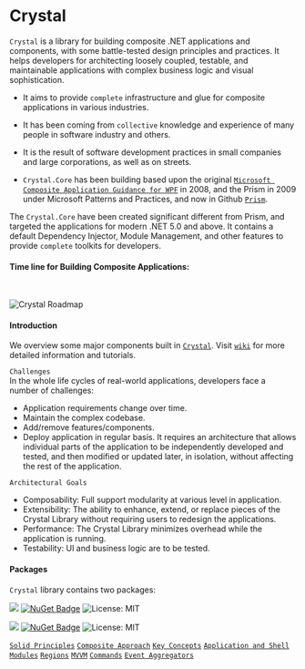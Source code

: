 # Crystal

```Crystal``` is a library for building composite .NET applications and components, with some battle-tested design principles and practices. It helps developers for architecting loosely coupled, testable, and maintainable applications with complex business logic and visual sophistication.

* It aims to provide ```complete``` infrastructure and glue for composite applications in various industries.

* It has been coming from ```collective``` knowledge and experience of many people in software industry and others.

* It is the result of software development practices in small companies and large corporations, as well as on streets.

* ```Crystal.Core``` has been building based upon the original <a href="https://www.microsoft.com/en-us/download/details.aspx?id=22379">```Microsoft Composite Application Guidance for WPF```</a> in 2008, and the Prism in 2009 under Microsoft Patterns and Practices, and now in Github <a href="https://github.com/prism">```Prism```</a>.

The ```Crystal.Core``` have been created significant different from Prism, and targeted the applications for modern .NET 5.0 and above. It contains a default Dependency Injector, Module Management, and other features to provide ```complete``` toolkits for developers.
<br/>

#### Time line for Building Composite Applications: ####
<br/>

![Crystal Roadmap](https://github.com/jinhuca/Crystal/blob/master/Documentation/Crystal%20TimeLine.svg)
<br/>

#### Introduction ####
We overview some major components built in <a href="https://github.com/jinhuca/Crystal">```Crystal```</a>. Visit <a href="https://github.com/jinhuca/Crystal/wiki">```wiki```</a> for more detailed information and tutorials.

```Challenges```<br/>
In the whole life cycles of real-world applications, developers face a number of challenges:
* Application requirements change over time.
* Maintain the complex codebase.
* Add/remove features/components.
* Deploy application in regular basis.
It requires an architecture that allows individual parts of the application to be independently developed and tested, and then modified or updated later, in isolation, without affecting the rest of the application.

```Architectural Goals```<br/>
* Composability: Full support modularity at various level in application.
* Extensibility: The ability to enhance, extend, or replace pieces of the Crystal Library without requiring users to redesign the applications.
* Performance: The Crystal Library minimizes overhead while the application is running.
* Testability: UI and business logic are to be tested.

#### Packages ####
```Crystal``` library contains two packages:

<a href="https://www.nuget.org/packages/Crystal.Core/">![](https://img.shields.io/badge/Crystal-Core-blue)</a> [![NuGet Badge](https://buildstats.info/nuget/Crystal.Core)](https://www.nuget.org/packages/Crystal.Core/) ![License: MIT](https://img.shields.io/badge/license-MIT-blue) 

<a href="https://www.nuget.org/packages/Crystal.Desktop/">![](https://img.shields.io/badge/Crystal-Desktop-blue)</a> [![NuGet Badge](https://buildstats.info/nuget/Crystal.Desktop)](https://www.nuget.org/packages/Crystal.Desktop/) ![License: MIT](https://img.shields.io/badge/license-MIT-blue) 

[```Solid Principles```](https://github.com/jinhuca/Crystal/wiki/01.-Solid-Principles)
[```Composite Approach```](https://github.com/jinhuca/Crystal/wiki/02.-Composite-Approach)
[```Key Concepts```](https://github.com/jinhuca/Crystal/wiki/03.-Key-Concepts)
[```Application and Shell```](https://github.com/jinhuca/Crystal/wiki/04.-Application-and-Shell)
[```Modules```](https://github.com/jinhuca/Crystal/wiki/05.-Modules)
[```Regions```](https://github.com/jinhuca/Crystal/wiki/06.-Regions)
[```MVVM```](https://github.com/jinhuca/Crystal/wiki/07.-MVVM)
[```Commands```](https://github.com/jinhuca/Crystal/wiki/08.-Commands)
[```Event Aggregators```](https://github.com/jinhuca/Crystal/wiki/09.-Event-Aggregators)
<br/>
